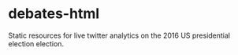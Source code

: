 # debates-html

Static resources for live twitter analytics on the 2016 US presidential election election.
